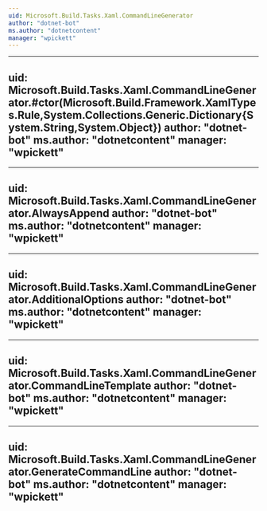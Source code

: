 ```yaml
---
uid: Microsoft.Build.Tasks.Xaml.CommandLineGenerator
author: "dotnet-bot"
ms.author: "dotnetcontent"
manager: "wpickett"
---
```


---
uid: Microsoft.Build.Tasks.Xaml.CommandLineGenerator.#ctor(Microsoft.Build.Framework.XamlTypes.Rule,System.Collections.Generic.Dictionary{System.String,System.Object})
author: "dotnet-bot"
ms.author: "dotnetcontent"
manager: "wpickett"
---

---
uid: Microsoft.Build.Tasks.Xaml.CommandLineGenerator.AlwaysAppend
author: "dotnet-bot"
ms.author: "dotnetcontent"
manager: "wpickett"
---

---
uid: Microsoft.Build.Tasks.Xaml.CommandLineGenerator.AdditionalOptions
author: "dotnet-bot"
ms.author: "dotnetcontent"
manager: "wpickett"
---

---
uid: Microsoft.Build.Tasks.Xaml.CommandLineGenerator.CommandLineTemplate
author: "dotnet-bot"
ms.author: "dotnetcontent"
manager: "wpickett"
---

---
uid: Microsoft.Build.Tasks.Xaml.CommandLineGenerator.GenerateCommandLine
author: "dotnet-bot"
ms.author: "dotnetcontent"
manager: "wpickett"
---

